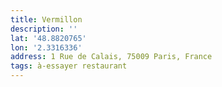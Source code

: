 ```yaml
---
title: Vermillon
description: ''
lat: '48.8820765'
lon: '2.3316336'
address: 1 Rue de Calais, 75009 Paris, France
tags: à-essayer restaurant
---
```

